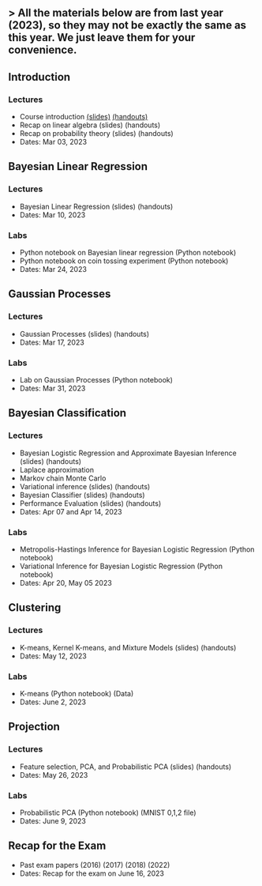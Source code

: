 ## > All the materials below are from last year (2023), so they may not be exactly the same as this year. We just leave them for your convenience.

## Introduction
### Lectures
- Course introduction [(slides)](docs/introduction.pdf) [(handouts)](docs/handouts_introduction.pdf)
- Recap on linear algebra (slides) (handouts)
- Recap on probability theory (slides) (handouts)
- Dates: Mar 03, 2023
 
## Bayesian Linear Regression 
### Lectures
- Bayesian Linear Regression (slides) (handouts)
- Dates: Mar 10, 2023
### Labs
- Python notebook on Bayesian linear regression (Python notebook)
- Python notebook on coin tossing experiment (Python notebook)
- Dates: Mar 24, 2023

## Gaussian Processes
### Lectures
- Gaussian Processes (slides) (handouts) 
- Dates: Mar 17, 2023
### Labs
- Lab on Gaussian Processes (Python notebook)
- Dates: Mar 31, 2023

## Bayesian Classification
### Lectures
- Bayesian Logistic Regression and Approximate Bayesian Inference (slides) (handouts)
- Laplace approximation
- Markov chain Monte Carlo
- Variational inference (slides) (handouts)
- Bayesian Classifier (slides) (handouts)
- Performance Evaluation (slides) (handouts)
- Dates: Apr 07 and Apr 14, 2023
### Labs
- Metropolis-Hastings Inference for Bayesian Logistic Regression (Python notebook)
- Variational Inference for Bayesian Logistic Regression (Python notebook)
- Dates: Apr 20, May 05 2023


## Clustering
### Lectures
- K-means, Kernel K-means, and Mixture Models (slides) (handouts)
- Dates: May 12, 2023
### Labs
- K-means (Python notebook) (Data)
- Dates: June 2, 2023

## Projection
### Lectures
- Feature selection, PCA, and Probabilistic PCA (slides) (handouts)
- Dates: May 26, 2023
### Labs
- Probabilistic PCA (Python notebook) (MNIST 0,1,2 file)
- Dates: June 9, 2023

## Recap for the Exam
- Past exam papers (2016) (2017) (2018) (2022)
- Dates: Recap for the exam on June 16, 2023
